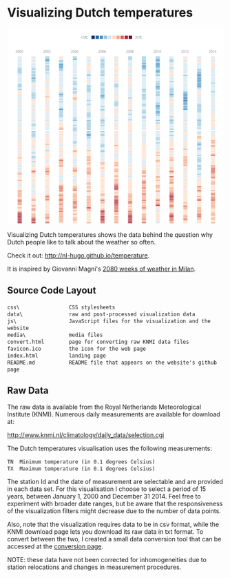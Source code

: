 Visualizing Dutch temperatures
==============================

[![nl-hugo.github.io/temperature](/media/temperature.png)](http://nl-hugo.github.io/temperature)

Visualizing Dutch temperatures shows the data behind the question why Dutch people like to talk about the weather so often.

Check it out: <http://nl-hugo.github.io/temperature>.

It is inspired by Giovanni Magni's [2080 weeks of weather in Milan](http://www.gmagni.com/labs/weather/). 


## Source Code Layout

    css\                CSS stylesheets
    data\               raw and post-processed visualization data
    js\                 JavaScript files for the visualization and the website
    media\				media files
    convert.html        page for converting raw KNMI data files
    favicon.ico			the icon for the web page
    index.html          landing page
    README.md           README file that appears on the website's github page


## Raw Data

The raw data is available from the Royal Netherlands Meteorological Institute (KNMI). Numerous daily measurements 
are available for download at:

<http://www.knmi.nl/climatology/daily_data/selection.cgi>

The Dutch temperatures visualisation uses the following measurements:

```
TN	Minimum temperature (in 0.1 degrees Celsius)
TX	Maximum temperature (in 0.1 degrees Celsius)
```

The station Id and the date of measurement are selectable and are provided in each data set. For this visualisation 
I choose to select a period of 15 years, between January 1, 2000 and December 31 2014. Feel free to experiment with 
broader date ranges, but be aware that the responsiveness of the visualization filters might decrease due to the 
number of data points.

Also, note that the visualization requires data to be in csv format, while the KNMI download page lets you download 
its raw data in txt format. To convert between the two, I created a small data conversion tool that can be accessed
at the [conversion page](http://nl-hugo.github.io/temperature/convert.html).

NOTE: these data have not been corrected for inhomogeneities due to station relocations and changes in measurement procedures.

